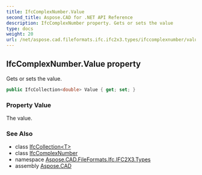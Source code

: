 ```yaml
---
title: IfcComplexNumber.Value
second_title: Aspose.CAD for .NET API Reference
description: IfcComplexNumber property. Gets or sets the value
type: docs
weight: 20
url: /net/aspose.cad.fileformats.ifc.ifc2x3.types/ifccomplexnumber/value/
---
```

## IfcComplexNumber.Value property

Gets or sets the value.

```csharp
public IfcCollection<double> Value { get; set; }
```

### Property Value

The value.

### See Also

* class [IfcCollection&lt;T&gt;](../../../aspose.cad.fileformats.ifc/ifccollection-1/)
* class [IfcComplexNumber](../)
* namespace [Aspose.CAD.FileFormats.Ifc.IFC2X3.Types](../../ifccomplexnumber/)
* assembly [Aspose.CAD](../../../)


